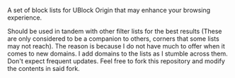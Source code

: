 A set of block lists for UBlock Origin that may enhance your browsing experience.

Should be used in tandem with other filter lists for the best results (These are only considered to be a companion to others, corners that some lists may not reach). The reason is because I do not have much to offer when it comes to new domains. I add domains to the lists as I stumble across them. Don't expect frequent updates. Feel free to fork this repository and modify the contents in said fork.
